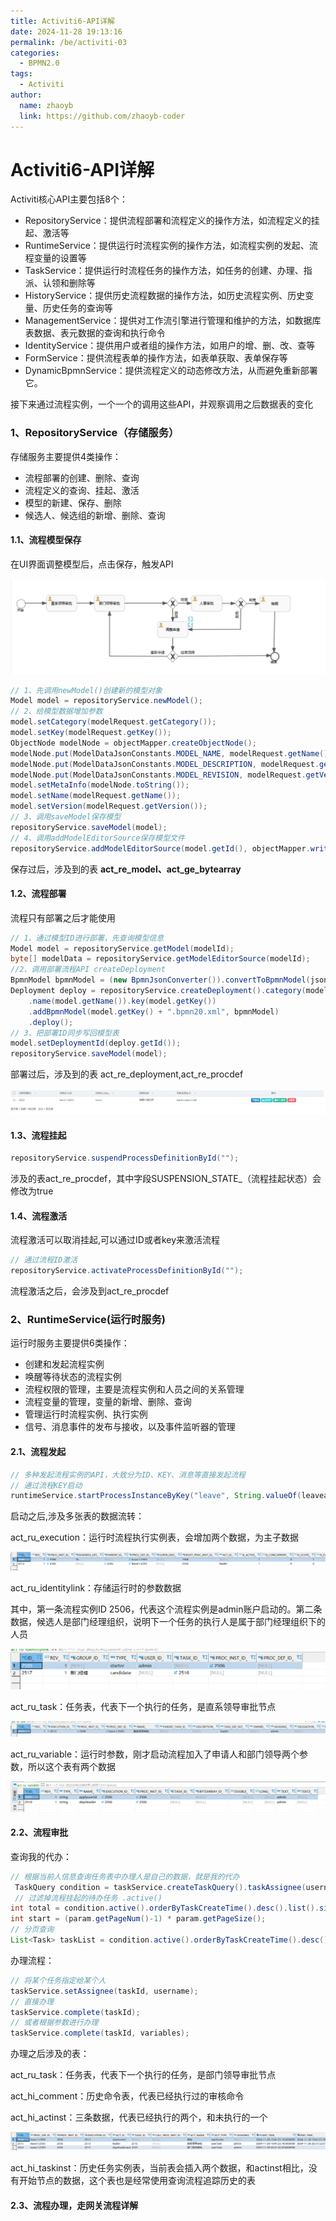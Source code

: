 ```yaml
---
title: Activiti6-API详解
date: 2024-11-28 19:13:16
permalink: /be/activiti-03
categories:
  - BPMN2.0
tags:
  - Activiti
author: 
  name: zhaoyb
  link: https://github.com/zhaoyb-coder
---
```


# Activiti6-API详解

Activiti核心API主要包括8个：

+ RepositoryService：提供流程部署和流程定义的操作方法，如流程定义的挂起、激活等
+ RuntimeService：提供运行时流程实例的操作方法，如流程实例的发起、流程变量的设置等
+ TaskService：提供运行时流程任务的操作方法，如任务的创建、办理、指派、认领和删除等
+ HistoryService：提供历史流程数据的操作方法，如历史流程实例、历史变量、历史任务的查询等
+ ManagementService：提供对工作流引擎进行管理和维护的方法，如数据库表数据、表元数据的查询和执行命令
+ IdentityService：提供用户或者组的操作方法，如用户的增、删、改、查等
+ FormService：提供流程表单的操作方法，如表单获取、表单保存等
+ DynamicBpmnService：提供流程定义的动态修改方法，从而避免重新部署它。

接下来通过流程实例，一个一个的调用这些API，并观察调用之后数据表的变化

### 1、RepositoryService（存储服务）

存储服务主要提供4类操作：

+ 流程部署的创建、删除、查询
+ 流程定义的查询、挂起、激活
+ 模型的新建、保存、删除
+ 候选人、候选组的新增、删除、查询

#### 1.1、流程模型保存

在UI界面调整模型后，点击保存，触发API

![image-20241128192758587](https://raw.githubusercontent.com/zhaoyb-coder/pic-repo/main/image-20241128192758587.png)

```java
// 1、先调用newModel()创建新的模型对象
Model model = repositoryService.newModel();
// 2、给模型数据增加参数
model.setCategory(modelRequest.getCategory());
model.setKey(modelRequest.getKey());
ObjectNode modelNode = objectMapper.createObjectNode();
modelNode.put(ModelDataJsonConstants.MODEL_NAME, modelRequest.getName());
modelNode.put(ModelDataJsonConstants.MODEL_DESCRIPTION, modelRequest.getDescription());
modelNode.put(ModelDataJsonConstants.MODEL_REVISION, modelRequest.getVersion());
model.setMetaInfo(modelNode.toString());
model.setName(modelRequest.getName());
model.setVersion(modelRequest.getVersion());
// 3、调用saveModel保存模型
repositoryService.saveModel(model);
// 4、调用addModelEditorSource保存模型文件
repositoryService.addModelEditorSource(model.getId(), objectMapper.writeValueAsBytes(content));
```

保存过后，涉及到的表 **act_re_model、act_ge_bytearray**

#### 1.2、流程部署

流程只有部署之后才能使用

```java
// 1、通过模型ID进行部署，先查询模型信息
Model model = repositoryService.getModel(modelId);
byte[] modelData = repositoryService.getModelEditorSource(modelId);
//2、调用部署流程API createDeployment
BpmnModel bpmnModel = (new BpmnJsonConverter()).convertToBpmnModel(jsonNode);
Deployment deploy = repositoryService.createDeployment().category(model.getCategory())
    .name(model.getName()).key(model.getKey())
    .addBpmnModel(model.getKey() + ".bpmn20.xml", bpmnModel)
    .deploy();
// 3、把部署ID同步写回模型表
model.setDeploymentId(deploy.getId());
repositoryService.saveModel(model);
```

部署过后，涉及到的表 act_re_deployment,act_re_procdef

![image-20241128194042063](https://raw.githubusercontent.com/zhaoyb-coder/pic-repo/main/image-20241128194042063.png)

#### 1.3、流程挂起

```java
repositoryService.suspendProcessDefinitionById("");
```

涉及的表act_re_procdef，其中字段SUSPENSION_STATE_（流程挂起状态）会修改为true

#### 1.4、流程激活

流程激活可以取消挂起,可以通过ID或者key来激活流程

```java
// 通过流程ID激活
repositoryService.activateProcessDefinitionById("");
```

流程激活之后，会涉及到act_re_procdef

### 2、RuntimeService(运行时服务)

运行时服务主要提供6类操作：

+ 创建和发起流程实例
+ 唤醒等待状态的流程实例
+ 流程权限的管理，主要是流程实例和人员之间的关系管理
+ 流程变量的管理，变量的新增、删除、查询
+ 管理运行时流程实例、执行实例
+ 信号、消息事件的发布与接收，以及事件监听器的管理

#### 2.1、流程发起

```java
// 多种发起流程实例的API，大致分为ID、KEY、消息等直接发起流程
// 通过流程KEY启动
runtimeService.startProcessInstanceByKey("leave", String.valueOf(leaveapply.getId()), variables);
```

启动之后,涉及多张表的数据流转：

act_ru_execution：运行时流程执行实例表，会增加两个数据，为主子数据

![image-20241128195305586](https://raw.githubusercontent.com/zhaoyb-coder/pic-repo/main/image-20241128195305586.png)

act_ru_identitylink：存储运行时的参数数据

其中，第一条流程实例ID 2506，代表这个流程实例是admin账户启动的。第二条数据，候选人是部门经理组织，说明下一个任务的执行人是属于部门经理组织下的人员

![image-20241128201515176](https://raw.githubusercontent.com/zhaoyb-coder/pic-repo/main/image-20241128201515176.png)

act_ru_task：任务表，代表下一个执行的任务，是直系领导审批节点

![image-20241128201743379](https://raw.githubusercontent.com/zhaoyb-coder/pic-repo/main/image-20241128201743379.png)

act_ru_variable：运行时参数，刚才启动流程加入了申请人和部门领导两个参数，所以这个表有两个数据

![image-20241128201952111](https://raw.githubusercontent.com/zhaoyb-coder/pic-repo/main/image-20241128201952111.png)

#### 2.2、流程审批

查询我的代办：

```java
// 根据当前人信息查询任务表中办理人是自己的数据，就是我的代办
 TaskQuery condition = taskService.createTaskQuery().taskAssignee(username);
 // 过滤掉流程挂起的待办任务 .active()
int total = condition.active().orderByTaskCreateTime().desc().list().size();
int start = (param.getPageNum()-1) * param.getPageSize();
// 分页查询
List<Task> taskList = condition.active().orderByTaskCreateTime().desc().listPage(start, param.getPageSize());
```

办理流程：

```java
// 将某个任务指定给某个人
taskService.setAssignee(taskId, username);
// 直接办理
taskService.complete(taskId);
// 或者根据参数进行办理
taskService.complete(taskId, variables);
```

办理之后涉及的表：

act_ru_task：任务表，代表下一个执行的任务，是部门领导审批节点

act_hi_comment：历史命令表，代表已经执行过的审核命令

act_hi_actinst：三条数据，代表已经执行的两个，和未执行的一个

![image-20241128204413524](https://raw.githubusercontent.com/zhaoyb-coder/pic-repo/main/image-20241128204413524.png)

act_hi_taskinst：历史任务实例表，当前表会插入两个数据，和actinst相比，没有开始节点的数据，这个表也是经常使用查询流程追踪历史的表

#### 2.3、流程办理，走网关流程详解

```java
```

